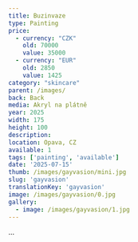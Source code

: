 ```yaml
---
title: Buzinvaze
type: Painting
price:
  - currency: "CZK"
    old: 70000
    value: 35000
  - currency: "EUR"
    old: 2850
    value: 1425
category: "skincare"
parent: /images/
back: Back
media: Akryl na plátně
year: 2025
width: 175
height: 100
description: 
location: Opava, CZ
available: 1
tags: ['painting', 'available']
date: '2025-07-15'
thumb: /images/gayvasion/mini.jpg
slug: 'gayvasion'
translationKey: 'gayvasion'
image: /images/gayvasion/0.jpg
gallery:
  - image: /images/gayvasion/1.jpg
---
```

... 

